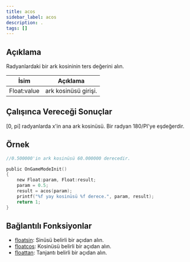 ```yaml
---
title: acos
sidebar_label: acos
description: .
tags: []
---
```


<LowercaseNoteTR />

## Açıklama

Radyanlardaki bir ark kosininin ters değerini alın.

| İsim        | Açıklama             |
| ----------- | -------------------- |
| Float:value | ark kosinüsü girişi. |

## Çalışınca Vereceği Sonuçlar

[0, pi] radyanlarda x'in ana ark kosinüsü. Bir radyan 180/PI'ye eşdeğerdir.

## Örnek

```c
//0.500000'in ark kosinüsü 60.000000 derecedir.

public OnGameModeInit()
{
    new Float:param, Float:result;
    param = 0.5;
    result = acos(param);
    printf("%f yay kosinüsü %f derece.", param, result);
    return 1;
}
```

## Bağlantılı Fonksiyonlar

- [floatsin](floatsin.md): Sinüsü belirli bir açıdan alın.
- [floatcos](floatcos.md): Kosinüsü belirli bir açıdan alın.
- [floattan](floattan.md): Tanjantı belirli bir açıdan alın.

